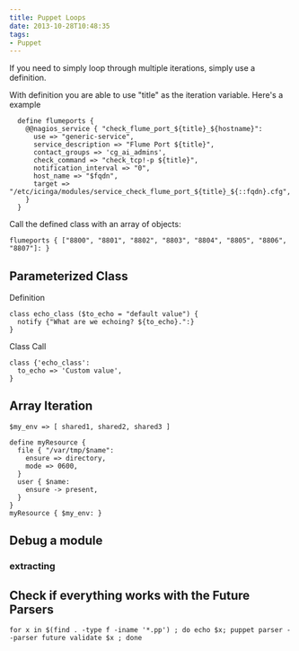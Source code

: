 ```yaml
---
title: Puppet Loops
date: 2013-10-28T10:48:35
tags: 
- Puppet
---
```


If you need to simply loop through multiple iterations, simply use a definition.

With definition you are able to use "title" as the iteration variable. Here's a example

~~~
  define flumeports {
    @@nagios_service { "check_flume_port_${title}_${hostname}":
      use => "generic-service",
      service_description => "Flume Port ${title}",
      contact_groups => 'cg_ai_admins',
      check_command => "check_tcp!-p ${title}",
      notification_interval => "0",
      host_name => "$fqdn",
      target => "/etc/icinga/modules/service_check_flume_port_${title}_${::fqdn}.cfg",
    }
  }
~~~

Call the defined class with an array of objects:

    flumeports { ["8800", "8801", "8802", "8803", "8804", "8805", "8806", "8807"]: }

## Parameterized Class

Definition

~~~
class echo_class ($to_echo = "default value") {
  notify {"What are we echoing? ${to_echo}.":}
}
~~~

Class Call

~~~
class {'echo_class':
  to_echo => 'Custom value',
}
~~~

## Array Iteration

~~~
$my_env => [ shared1, shared2, shared3 ]

define myResource {
  file { "/var/tmp/$name":
    ensure => directory,
    mode => 0600,
  }
  user { $name:
    ensure -> present,
  }
}
myResource { $my_env: }
~~~

## Debug a module

### extracting

## Check if everything works with the Future Parsers

    for x in $(find . -type f -iname '*.pp') ; do echo $x; puppet parser --parser future validate $x ; done